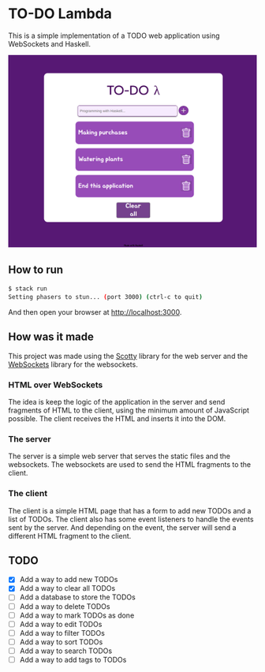 # TO-DO Lambda

This is a simple implementation of a TODO web application using WebSockets and Haskell.

![Example](img/todo-lambda.png)

## How to run

```bash
$ stack run
Setting phasers to stun... (port 3000) (ctrl-c to quit)
```
And then open your browser at [http://localhost:3000](http://localhost:3000).

## How was it made

This project was made using the [Scotty]() library for the web server and the [WebSockets]() library for the websockets.

### HTML over WebSockets

The idea is keep the logic of the application in the server and send fragments of HTML to the client, using the minimum amount of JavaScript possible. The client receives the HTML and inserts it into the DOM.

### The server

The server is a simple web server that serves the static files and the websockets. The websockets are used to send the HTML fragments to the client.

### The client

The client is a simple HTML page that has a form to add new TODOs and a list of TODOs. The client also has some event listeners to handle the events sent by the server. And depending on the event, the server will send a different HTML fragment to the client.

## TODO

- [x] Add a way to add new TODOs
- [x] Add a way to clear all TODOs
- [ ] Add a database to store the TODOs
- [ ] Add a way to delete TODOs
- [ ] Add a way to mark TODOs as done
- [ ] Add a way to edit TODOs
- [ ] Add a way to filter TODOs
- [ ] Add a way to sort TODOs
- [ ] Add a way to search TODOs
- [ ] Add a way to add tags to TODOs
